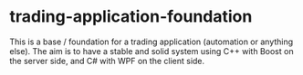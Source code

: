 # trading-application-foundation
This is a base / foundation for a trading application (automation or anything else). The aim is to have a stable and solid system using C++ with Boost on the server side, and C# with WPF on the client side.
